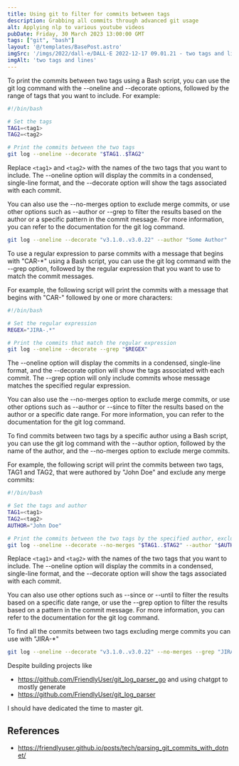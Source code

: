 ```yaml
---
title: Using git to filter for commits between tags
description: Grabbing all commits through advanced git usage
alt: Applying nlp to various youtube videos
pubDate: Friday, 30 March 2023 13:00:00 GMT
tags: ["git", "bash"]
layout: '@/templates/BasePost.astro'
imgSrc: '/imgs/2022/dall-e/DALL·E 2022-12-17 09.01.21 - two tags and lines between them.png'
imgAlt: 'two tags and lines'
---
```


To print the commits between two tags using a Bash script, you can use the git log command with the --oneline and --decorate options, followed by the range of tags that you want to include. For example:

```sh
#!/bin/bash

# Set the tags
TAG1=<tag1>
TAG2=<tag2>

# Print the commits between the two tags
git log --oneline --decorate "$TAG1..$TAG2"
```

Replace `<tag1>` and `<tag2>` with the names of the two tags that you want to include. The --oneline option will display the commits in a condensed, single-line format, and the --decorate option will show the tags associated with each commit.

You can also use the --no-merges option to exclude merge commits, or use other options such as --author or --grep to filter the results based on the author or a specific pattern in the commit message. For more information, you can refer to the documentation for the git log command.


```sh
git log --oneline --decorate "v3.1.0..v3.0.22" --author "Some Author"
```


To use a regular expression to parse commits with a message that begins with "CAR-*" using a Bash script, you can use the git log command with the --grep option, followed by the regular expression that you want to use to match the commit messages.

For example, the following script will print the commits with a message that begins with "CAR-" followed by one or more characters:

```sh
#!/bin/bash

# Set the regular expression
REGEX="JIRA-.*"

# Print the commits that match the regular expression
git log --oneline --decorate --grep "$REGEX"
```

The --oneline option will display the commits in a condensed, single-line format, and the --decorate option will show the tags associated with each commit. The --grep option will only include commits whose message matches the specified regular expression.

You can also use the --no-merges option to exclude merge commits, or use other options such as --author or --since to filter the results based on the author or a specific date range. For more information, you can refer to the documentation for the git log command.


To find commits between two tags by a specific author using a Bash script, you can use the git log command with the --author option, followed by the name of the author, and the --no-merges option to exclude merge commits.

For example, the following script will print the commits between two tags, TAG1 and TAG2, that were authored by "John Doe" and exclude any merge commits:

```sh
#!/bin/bash

# Set the tags and author
TAG1=<tag1>
TAG2=<tag2>
AUTHOR="John Doe"

# Print the commits between the two tags by the specified author, excluding merge commits
git log --oneline --decorate --no-merges "$TAG1..$TAG2" --author "$AUTHOR"
```

Replace `<tag1>` and `<tag2>` with the names of the two tags that you want to include. The --oneline option will display the commits in a condensed, single-line format, and the --decorate option will show the tags associated with each commit.

You can also use other options such as --since or --until to filter the results based on a specific date range, or use the --grep option to filter the results based on a pattern in the commit message. For more information, you can refer to the documentation for the git log command.


To find all the commits between two tags excluding merge commits you can use with "JIRA-*"

```bash
git log --oneline --decorate "v3.1.0..v3.0.22" --no-merges --grep "JIRA-*"
```

Despite building projects like

* https://github.com/FriendlyUser/git_log_parser_go
and using chatgpt to mostly generate
* https://github.com/FriendlyUser/git_log_parser

I should have dedicated the time to master git.

## References

* https://friendlyuser.github.io/posts/tech/parsing_git_commits_with_dotnet/